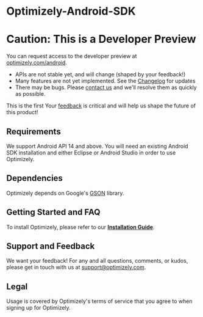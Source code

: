 Optimizely-Android-SDK
======================

# Caution: This is a Developer Preview

You can request access to the developer preview at [optimizely.com/android](https://optimizely.com/android/).

 * APIs are not stable yet, and will change (shaped by your feedback!)
 * Many features are not yet implemented. See the [Changelog](Changelog) for updates
 * There may be bugs. Please [contact us](mailto:support@optimizely.com) and we'll resolve them as quickly as possible.

This is the first Your [feedback](mailto:support@optimizely.com) is critical and will help us shape the future of this product!

## Requirements
We support Android API 14 and above. You will need an existing Android SDK installation and either Eclipse or Android Studio in
order to use Optimizely.

## Dependencies
Optimizely depends on Google's [GSON](http://search.maven.org/#browse%7C472424538) library.

## Getting Started and FAQ

To install Optimizely, please refer to our **[Installation Guide](http://developers.optimizely.com/android/)**.

## Support and Feedback
We want your feedback! For any and all questions, comments, or kudos, please get in touch with us at [support@optimizely.com](mailto:support@optimizely.com).

## Legal
Usage is covered by Optimizely's terms of service that you agree to when signing up for Optimizely.